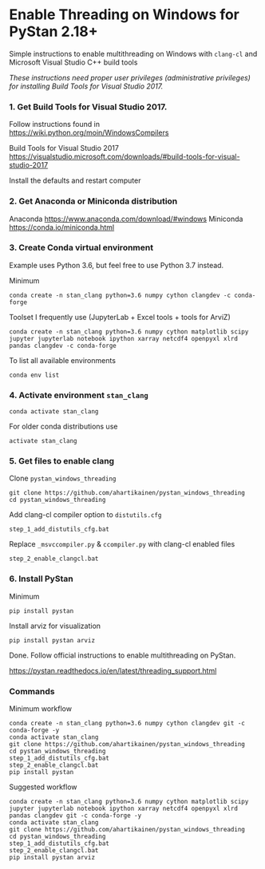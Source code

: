 # Enable Threading on Windows for PyStan 2.18+

Simple instructions to enable multithreading on Windows with `clang-cl` and Microsoft Visual Studio C++ build tools 

*These instructions need proper user privileges (administrative privileges) for installing Build Tools for Visual Studio 2017.*

### 1. Get Build Tools for Visual Studio 2017.

Follow instructions found in https://wiki.python.org/moin/WindowsCompilers

Build Tools for Visual Studio 2017 https://visualstudio.microsoft.com/downloads/#build-tools-for-visual-studio-2017

Install the defaults and restart computer

### 2. Get Anaconda or Miniconda distribution

Anaconda https://www.anaconda.com/download/#windows
Miniconda https://conda.io/miniconda.html

### 3. Create Conda virtual environment

Example uses Python 3.6, but feel free to use Python 3.7 instead. 

Minimum

    conda create -n stan_clang python=3.6 numpy cython clangdev -c conda-forge

Toolset I frequently use (JupyterLab + Excel tools + tools for ArviZ)

    conda create -n stan_clang python=3.6 numpy cython matplotlib scipy jupyter jupyterlab notebook ipython xarray netcdf4 openpyxl xlrd pandas clangdev -c conda-forge
    
To list all available environments

    conda env list

### 4. Activate environment `stan_clang`

    conda activate stan_clang
    
For older conda distributions use

    activate stan_clang

### 5. Get files to enable clang

Clone `pystan_windows_threading`

    git clone https://github.com/ahartikainen/pystan_windows_threading
    cd pystan_windows_threading

Add clang-cl compiler option to `distutils.cfg`

    step_1_add_distutils_cfg.bat

Replace `_msvccompiler.py` & `ccompiler.py` with clang-cl enabled files

    step_2_enable_clangcl.bat

### 6. Install PyStan
	
Minimum
  
    pip install pystan

Install arviz for visualization

    pip install pystan arviz



Done. Follow official instructions to enable multithreading on PyStan.

https://pystan.readthedocs.io/en/latest/threading_support.html

### Commands

Minimum workflow

    conda create -n stan_clang python=3.6 numpy cython clangdev git -c conda-forge -y
    conda activate stan_clang
    git clone https://github.com/ahartikainen/pystan_windows_threading
    cd pystan_windows_threading
    step_1_add_distutils_cfg.bat
    step_2_enable_clangcl.bat
    pip install pystan
    
Suggested workflow

    conda create -n stan_clang python=3.6 numpy cython matplotlib scipy jupyter jupyterlab notebook ipython xarray netcdf4 openpyxl xlrd pandas clangdev git -c conda-forge -y
    conda activate stan_clang
    git clone https://github.com/ahartikainen/pystan_windows_threading
    cd pystan_windows_threading
    step_1_add_distutils_cfg.bat
    step_2_enable_clangcl.bat
    pip install pystan arviz
